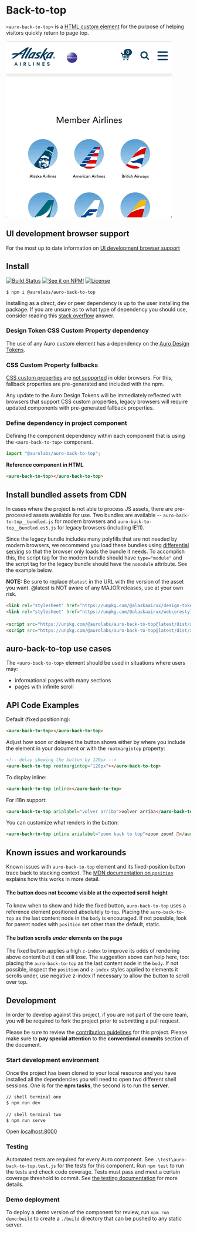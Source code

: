 # Back-to-top

`<auro-back-to-top>` is a [HTML custom element](https://developer.mozilla.org/en-US/docs/Web/Web_Components/Using_custom_elements) for the purpose of helping visitors quickly return to page top.

![demo showing the button scroll into view and button click to return to top](docs/demo_auro-back-to-top.GIF)

## UI development browser support

For the most up to date information on [UI development browser support](https://auro.alaskaair.com/support/browsersSupport)

## Install

[![Build Status](https://img.shields.io/github/workflow/status/AlaskaAirlines/auro-back-to-top/Test%20and%20publish?branch=master&style=for-the-badge)](https://github.com/AlaskaAirlines/auro-back-to-top/actions?query=workflow%3A%22test+and+publish%22)
[![See it on NPM!](https://img.shields.io/npm/v/@aurolabs/auro-back-to-top?style=for-the-badge&color=orange)](https://www.npmjs.com/package/@aurolabs/auro-back-to-top)
[![License](https://img.shields.io/npm/l/@aurolabs/auro-back-to-top?color=blue&style=for-the-badge)](https://www.apache.org/licenses/LICENSE-2.0)

```shell
$ npm i @aurolabs/auro-back-to-top
```

Installing as a direct, dev or peer dependency is up to the user installing the package. If you are unsure as to what type of dependency you should use, consider reading this [stack overflow](https://stackoverflow.com/questions/18875674/whats-the-difference-between-dependencies-devdependencies-and-peerdependencies) answer.

### Design Token CSS Custom Property dependency

The use of any Auro custom element has a dependency on the [Auro Design Tokens](https://auro.alaskaair.com/getting-started/developers/design-tokens).

### CSS Custom Property fallbacks

[CSS custom properties](https://developer.mozilla.org/en-US/docs/Web/CSS/Using_CSS_custom_properties) are [not supported](https://auro.alaskaair.com/support/custom-properties) in older browsers. For this, fallback properties are pre-generated and included with the npm.

Any update to the Auro Design Tokens will be immediately reflected with browsers that support CSS custom properties, legacy browsers will require updated components with pre-generated fallback properties.

### Define dependency in project component

Defining the component dependency within each component that is using the `<auro-back-to-top>` component.

```javascript
import "@aurolabs/auro-back-to-top";
```

**Reference component in HTML**

```html
<auro-back-to-top></auro-back-to-top>
```

## Install bundled assets from CDN

In cases where the project is not able to process JS assets, there are pre-processed assets available for use. Two bundles are available -- `auro-back-to-top__bundled.js` for modern browsers and `auro-back-to-top__bundled.es5.js` for legacy browsers (including IE11).

Since the legacy bundle includes many polyfills that are not needed by modern browsers, we recommend you load these bundles using [differential serving](https://philipwalton.com/articles/deploying-es2015-code-in-production-today/) so that the browser only loads the bundle it needs. To accomplish this, the script tag for the modern bundle should have `type="module"` and the script tag for the legacy bundle should have the `nomodule` attribute. See the example below.

**NOTE:** Be sure to replace `@latest` in the URL with the version of the asset you want. @latest is NOT aware of any MAJOR releases, use at your own risk.

```html
<link rel="stylesheet" href="https://unpkg.com/@alaskaairux/design-tokens@latest/dist/tokens/CSSCustomProperties.css" />
<link rel="stylesheet" href="https://unpkg.com/@alaskaairux/webcorestylesheets@latest/dist/bundled/essentials.css" />

<script src="https://unpkg.com/@aurolabs/auro-back-to-top@latest/dist/auro-back-to-top__bundled.js" type="module"></script>
<script src="https://unpkg.com/@aurolabs/auro-back-to-top@latest/dist/auro-back-to-top__bundled.es5.js" nomodule></script>
```

## auro-back-to-top use cases

The `<auro-back-to-top>` element should be used in situations where users may:

* informational pages with many sections
* pages with infinite scroll

## API Code Examples

Default (fixed positioning):

```html
<auro-back-to-top></auro-back-to-top>
```

Adjust how soon or delayed the button shows either by where you include the element in your document or with the `rootmargintop` property:

```html
<!-- delay showing the button by 120px -->
<auro-back-to-top rootmargintop="120px"></auro-back-to-top>
```

To display inline:

```html
<auro-back-to-top inline></auro-back-to-top>
```

For i18n support:

```html
<auro-back-to-top arialabel="volver arriba">volver arriba</auro-back-to-top>
```

You can customize what renders in the button:

```html
<auro-back-to-top inline arialabel="zoom back to top">zoom zoom! 🚀</auro-back-to-top>
```

## Known issues and workarounds

Known issues with `auro-back-to-top` element and its fixed-position button trace back to stacking context. The [MDN documentation on `position`](https://developer.mozilla.org/en-US/docs/Web/CSS/position) explains how this works in more detail.

#### **The button does not become visible at the expected scroll height**

To know when to show and hide the fixed button, `auro-back-to-top` uses a reference element positioned absolutely to `top`. Placing the `auro-back-to-top` as the last content node in the `body` is encouraged. If not possible, look for parent nodes with `position` set other than the default, static. 

#### **The button scrolls _under_ elements on the page**

The fixed button applies a high `z-index` to improve its odds of rendering above content but it can still lose. The suggestion above can help here, too: placing the `auro-back-to-top` as the last content node in the `body`. If not possible, inspect the `position` and `z-index` styles applied to elements it scrolls under, use negative z-index if necessary to allow the button to scroll over top.

## Development

In order to develop against this project, if you are not part of the core team, you will be required to fork the project prior to submitting a pull request.

Please be sure to review the [contribution guidelines](https://auro.alaskaair.com/getting-started/developers/contributing) for this project. Please make sure to **pay special attention** to the **conventional commits** section of the document.

### Start development environment

Once the project has been cloned to your local resource and you have installed all the dependencies you will need to open two different shell sessions. One is for the **npm tasks**, the second is to run the **server**.

```shell
// shell terminal one
$ npm run dev

// shell terminal two
$ npm run serve
```

Open [localhost:8000](http://localhost:8000/)

### Testing
Automated tests are required for every Auro component. See `.\test\auro-back-to-top.test.js` for the tests for this component. Run `npm test` to run the tests and check code coverage. Tests must pass and meet a certain coverage threshold to commit. See [the testing documentation](https://auro.alaskaair.com/support/tests) for more details.

### Demo deployment

To deploy a demo version of the component for review, run `npm run demo:build` to create a `./build` directory that can be pushed to any static server.
